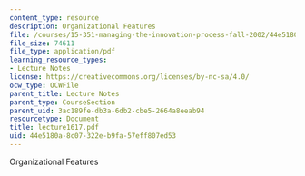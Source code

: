 ```yaml
---
content_type: resource
description: Organizational Features
file: /courses/15-351-managing-the-innovation-process-fall-2002/44e5180a8c07322eb9fa57eff807ed53_lecture1617.pdf
file_size: 74611
file_type: application/pdf
learning_resource_types:
- Lecture Notes
license: https://creativecommons.org/licenses/by-nc-sa/4.0/
ocw_type: OCWFile
parent_title: Lecture Notes
parent_type: CourseSection
parent_uid: 3ac189fe-db3a-6db2-cbe5-2664a8eeab94
resourcetype: Document
title: lecture1617.pdf
uid: 44e5180a-8c07-322e-b9fa-57eff807ed53
---
```

Organizational Features